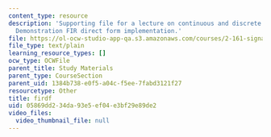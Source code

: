 ```yaml
---
content_type: resource
description: 'Supporting file for a lecture on continuous and discrete signal processing:
  Demonstration FIR direct form implementation.'
file: https://ol-ocw-studio-app-qa.s3.amazonaws.com/courses/2-161-signal-processing-continuous-and-discrete-fall-2008/05869dd234da93e5ef04e3bf29e89de2_firdf.m
file_type: text/plain
learning_resource_types: []
ocw_type: OCWFile
parent_title: Study Materials
parent_type: CourseSection
parent_uid: 1384b738-e0f5-a04c-f5ee-7fabd3121f27
resourcetype: Other
title: firdf
uid: 05869dd2-34da-93e5-ef04-e3bf29e89de2
video_files:
  video_thumbnail_file: null
---
```


